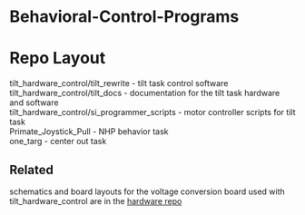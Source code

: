# Behavioral-Control-Programs

# Repo Layout

tilt_hardware_control/tilt_rewrite - tilt task control software  
tilt_hardware_control/tilt_docs - documentation for the tilt task hardware and software  
tilt_hardware_control/si_programmer_scripts - motor controller scripts for tilt task  
Primate_Joystick_Pull - NHP behavior task  
one_targ - center out task

## Related

schematics and board layouts for the voltage conversion board used with tilt_hardware_control are in the [hardware repo](https://github.com/NeuralStorm/hardware/tree/main/conversion_board)

